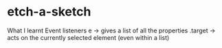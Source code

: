 # etch-a-sketch


What I learnt
    Event listeners 
        e -> gives a list of all the properties
            .target -> acts on the currently selected element (even within a list)